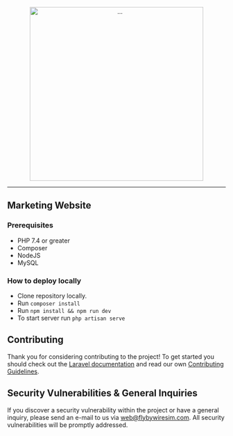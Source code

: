 <p align="center"><a href="https://staging.flybywiresim.com" target="_blank"><img src="https://raw.githubusercontent.com/flybywiresim/fbw-branding/master/png/FBW-WebOps.png" width="400" alt="..."></a></p>

<p align="center">
<hr />

## Marketing Website

### Prerequisites
- PHP 7.4 or greater
- Composer
- NodeJS
- MySQL

### How to deploy locally
- Clone repository locally.
- Run ```composer install```
- Run ```npm install && npm run dev```
- To start server run ```php artisan serve```

## Contributing
Thank you for considering contributing to the project! To get started you should check out the [Laravel documentation](https://laravel.com/docs/contributions) and read our own [Contributing Guidelines](https://soon.tm).

## Security Vulnerabilities & General Inquiries

If you discover a security vulnerability within the project or have a general inquiry, please send an e-mail to us via [web@flybywiresim.com](mailto:web@flybywiresim.com). All security vulnerabilities will be promptly addressed.